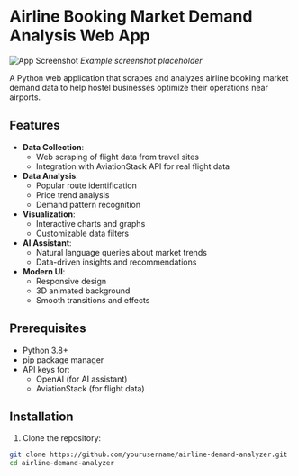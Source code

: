# Airline Booking Market Demand Analysis Web App

![App Screenshot](static/images/screenshot.png) *Example screenshot placeholder*

A Python web application that scrapes and analyzes airline booking market demand data to help hostel businesses optimize their operations near airports.

## Features

- **Data Collection**:
  - Web scraping of flight data from travel sites
  - Integration with AviationStack API for real flight data
- **Data Analysis**:
  - Popular route identification
  - Price trend analysis
  - Demand pattern recognition
- **Visualization**:
  - Interactive charts and graphs
  - Customizable data filters
- **AI Assistant**:
  - Natural language queries about market trends
  - Data-driven insights and recommendations
- **Modern UI**:
  - Responsive design
  - 3D animated background
  - Smooth transitions and effects

## Prerequisites

- Python 3.8+
- pip package manager
- API keys for:
  - OpenAI (for AI assistant)
  - AviationStack (for flight data)

## Installation

1. Clone the repository:
```bash
git clone https://github.com/yourusername/airline-demand-analyzer.git
cd airline-demand-analyzer
